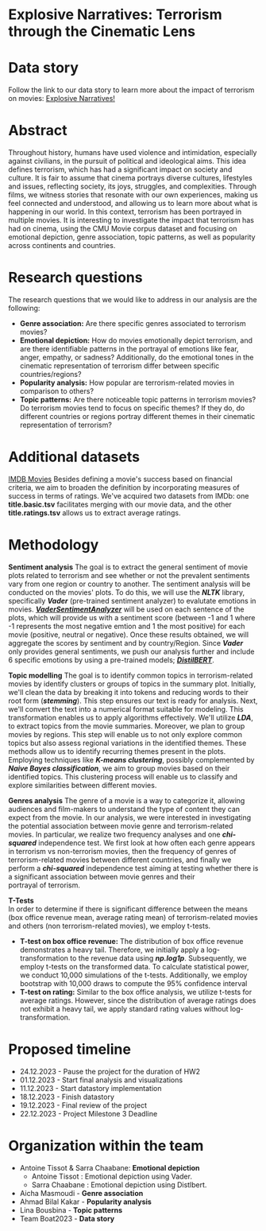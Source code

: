 # Explosive Narratives: Terrorism through the Cinematic Lens

# Data story
Follow the link to our data story to learn more about the impact of terrorism on movies: [Explosive Narratives!](https://aishamasmoudi.github.io/aboutme/)

# Abstract
Throughout history, humans have used violence and intimidation, especially against civilians, in the pursuit of political and ideological aims. This idea defines terrorism, which has had a significant impact on society and culture. It is fair to assume that cinema portrays diverse cultures, lifestyles and issues, reflecting society, its joys, struggles, and complexities. Through films, we witness stories that resonate with our own experiences, making us feel connected and understood, and allowing us to learn more about what is happening in our world. In this context, terrorism has been portrayed in multiple movies. It is interesting to investigate the impact that terrorism has had on cinema, using the CMU Movie corpus dataset and focusing on emotional depiction, genre association, topic patterns, as well as popularity across continents and countries.

# Research questions
The research questions that we would like to address in our analysis are the following:  

- **Genre association:** Are there specific genres associated to terrorism movies?
- **Emotional depiction:** How do movies emotionally depict terrorism, and are there identifiable patterns in the portrayal of emotions like fear, anger, empathy, or sadness? Additionally, do the emotional tones in the cinematic representation of terrorism differ between specific countries/regions?
- **Popularity analysis:** How popular are terrorism-related movies in comparison to others?
- **Topic patterns:** Are there noticeable topic patterns in terrorism movies? Do terrorism movies tend to focus on specific themes? If they do, do different countries or regions portray different themes in their cinematic representation of terrorism?

# Additional datasets
   [IMDB Movies](https://developer.imdb.com/non-commercial-datasets/) Besides defining a movie's success based on financial criteria, we aim to broaden the definition by incorporating measures of success in terms of ratings. We've acquired two datasets from IMDb: one **title.basic.tsv** facilitates merging with our movie data, and the other **title.ratings.tsv** allows us to extract average ratings.

# Methodology
**Sentiment analysis**
The goal is to extract the general sentiment of movie plots related to terrorism and see whether or not the prevalent sentiments vary from one region or country to another. The sentiment analysis will be conducted on the movies' plots.
To do this, we will use the ***NLTK*** library, specifically ***Vader*** (pre-trained sentiment analyzer) to evalutate emotions in movies. [***VaderSentimentAnalyzer***](https://github.com/cjhutto/vaderSentiment) will be used on each sentence of the plots, which will provide us with a sentiment score (between -1 and 1 where -1 represents the most negative emtion and 1 the most positive) for each movie (positive, neutral or negative). Once these results obtained, we will aggregate the scores by sentiment and by country/Region. Since ***Vader*** only provides general sentiments, we push our analysis further and include 6 specific emotions by using a pre-trained models; [***DistilBERT***](https://huggingface.co/bhadresh-savani/distilbert-base-uncased-emotion/blob/main/README.md). 


**Topic modelling**
The goal is to identify common topics in terrorism-related movies by identify clusters or groups of topics in the summary plot. Initially, we'll clean the data by breaking it into tokens and reducing words to their root form (***stemming***). This step ensures our text is ready for analysis. Next, we'll convert the text into a numerical format suitable for modeling. This transformation enables us to apply algorithms effectively. We'll utilize ***LDA***, to extract topics from the movie summaries. Moreover, we plan to group movies by regions. This step will enable us to not only explore common topics but also assess regional variations in the identified themes. These methods allow us to identify recurring themes present in the plots. Employing techniques like ***K-means clustering***, possibly complemented by ***Naive Bayes classification***, we aim to group movies based on their identified topics. This clustering process will enable us to classify and explore similarities between different movies.

**Genres analysis**
The genre of a movie is a way to categorize it, allowing audiences and film-makers to understand the type of content they can expect from the movie. In our analysis, we were interested in investigating the potential association between movie genre and terrorism-related movies. In particular, we realize two frequency analyses and one ***chi-squared*** independence test. We first look at how often each genre appears in terrorism vs non-terrorism movies, then the frequency of genres of terrorism-related movies between different countries, and finally we perform a ***chi-squared*** independence test aiming at testing whether there is a significant association between movie genres and their portrayal of terrorism.

**T-Tests**  
In order to determine if there is significant difference between the means (box office revenue mean, average rating mean) of terrorism-related movies and others (non terrorism-related movies), we employ t-tests.   
- **T-test on box office revenue:** The distribution of box office revenue demonstrates a heavy tail. Therefore, we initially apply a log-transformation to the revenue data using ***np.log1p***. Subsequently, we employ t-tests on the transformed data. To calculate statistical power, we conduct 10,000 simulations of the t-tests. Additionally, we employ bootstrap with 10,000 draws to compute the 95% confidence interval
- **T-test on rating:** Similar to the box office analysis, we utilize t-tests for average ratings. However, since the distribution of average ratings does not exhibit a heavy tail, we apply standard rating values without log-transformation.


# Proposed timeline
- 24.12.2023 - Pause the project for the duration of HW2
- 01.12.2023 - Start final analysis and visualizations
- 11.12.2023 - Start datastory implementation
- 18.12.2023 - Finish datastory
- 19.12.2023 - Final review of the project
- 22.12.2023 - Project Milestone 3 Deadline
  
# Organization within the team

- Antoine Tissot & Sarra Chaabane:  **Emotional depiction**
   - Antoine Tissot : Emotional depiction using Vader.
   - Sarra Chaabane : Emotional depiction using Distlbert.
- Aicha Masmoudi - **Genre association**
- Ahmad Bilal Kakar - **Popularity analysis**
- Lina Bousbina - **Topic patterns**
- Team Boat2023 - **Data story**

